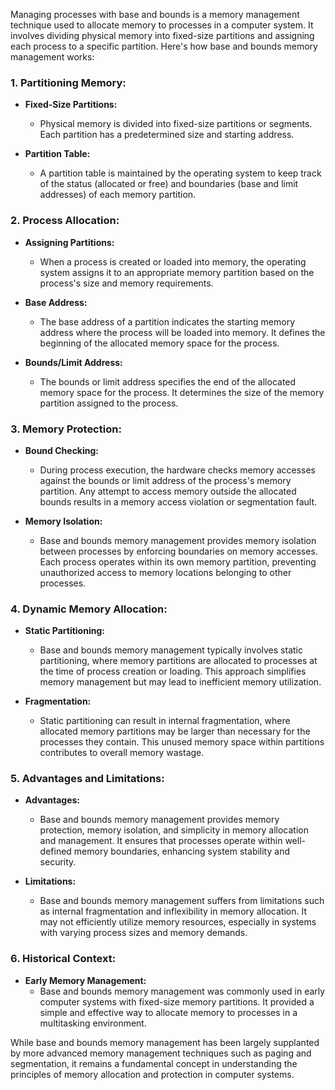 Managing processes with base and bounds is a memory management technique used to allocate memory to processes in a computer system. It involves dividing physical memory into fixed-size partitions and assigning each process to a specific partition. Here's how base and bounds memory management works:

### 1. **Partitioning Memory:**
- **Fixed-Size Partitions:**
  - Physical memory is divided into fixed-size partitions or segments. Each partition has a predetermined size and starting address.

- **Partition Table:**
  - A partition table is maintained by the operating system to keep track of the status (allocated or free) and boundaries (base and limit addresses) of each memory partition.

### 2. **Process Allocation:**
- **Assigning Partitions:**
  - When a process is created or loaded into memory, the operating system assigns it to an appropriate memory partition based on the process's size and memory requirements.

- **Base Address:**
  - The base address of a partition indicates the starting memory address where the process will be loaded into memory. It defines the beginning of the allocated memory space for the process.

- **Bounds/Limit Address:**
  - The bounds or limit address specifies the end of the allocated memory space for the process. It determines the size of the memory partition assigned to the process.

### 3. **Memory Protection:**
- **Bound Checking:**
  - During process execution, the hardware checks memory accesses against the bounds or limit address of the process's memory partition. Any attempt to access memory outside the allocated bounds results in a memory access violation or segmentation fault.

- **Memory Isolation:**
  - Base and bounds memory management provides memory isolation between processes by enforcing boundaries on memory accesses. Each process operates within its own memory partition, preventing unauthorized access to memory locations belonging to other processes.

### 4. **Dynamic Memory Allocation:**
- **Static Partitioning:**
  - Base and bounds memory management typically involves static partitioning, where memory partitions are allocated to processes at the time of process creation or loading. This approach simplifies memory management but may lead to inefficient memory utilization.

- **Fragmentation:**
  - Static partitioning can result in internal fragmentation, where allocated memory partitions may be larger than necessary for the processes they contain. This unused memory space within partitions contributes to overall memory wastage.

### 5. **Advantages and Limitations:**
- **Advantages:**
  - Base and bounds memory management provides memory protection, memory isolation, and simplicity in memory allocation and management. It ensures that processes operate within well-defined memory boundaries, enhancing system stability and security.

- **Limitations:**
  - Base and bounds memory management suffers from limitations such as internal fragmentation and inflexibility in memory allocation. It may not efficiently utilize memory resources, especially in systems with varying process sizes and memory demands.

### 6. **Historical Context:**
- **Early Memory Management:**
  - Base and bounds memory management was commonly used in early computer systems with fixed-size memory partitions. It provided a simple and effective way to allocate memory to processes in a multitasking environment.

While base and bounds memory management has been largely supplanted by more advanced memory management techniques such as paging and segmentation, it remains a fundamental concept in understanding the principles of memory allocation and protection in computer systems.